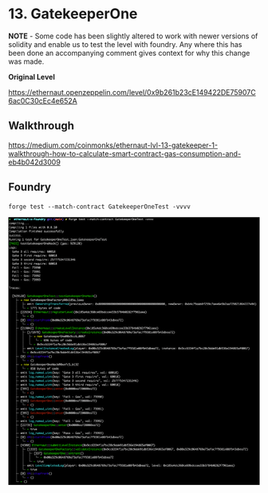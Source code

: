 # 13. GatekeeperOne

**NOTE** - Some code has been slightly altered to work with newer versions of solidity and enable us to test the level with foundry. Any where this has been done an accompanying comment gives context for why this change was made. 

**Original Level**

https://ethernaut.openzeppelin.com/level/0x9b261b23cE149422DE75907C6ac0C30cEc4e652A

## Walkthrough

https://medium.com/coinmonks/ethernaut-lvl-13-gatekeeper-1-walkthrough-how-to-calculate-smart-contract-gas-consumption-and-eb4b042d3009

## Foundry 

```
forge test --match-contract GatekeeperOneTest -vvvv
```

![alt text](https://github.com/ciaranmcveigh5/ethernaut-x-foundry/blob/main/img/GatekeeperOne.png?raw=true)